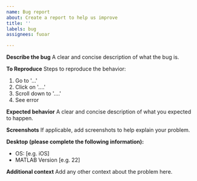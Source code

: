 ```yaml
---
name: Bug report
about: Create a report to help us improve
title: ''
labels: bug
assignees: fuoar

---
```


**Describe the bug**
A clear and concise description of what the bug is.

**To Reproduce**
Steps to reproduce the behavior:
1. Go to '...'
2. Click on '....'
3. Scroll down to '....'
4. See error

**Expected behavior**
A clear and concise description of what you expected to happen.

**Screenshots**
If applicable, add screenshots to help explain your problem.

**Desktop (please complete the following information):**
 - OS: [e.g. iOS]
 - MATLAB Version [e.g. 22]

**Additional context**
Add any other context about the problem here.

